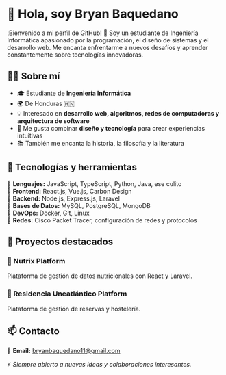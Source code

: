 # 👋 Hola, soy Bryan Baquedano

¡Bienvenido a mi perfil de GitHub! 🚀 Soy un estudiante de Ingeniería Informática apasionado por la programación, el diseño de sistemas y el desarrollo web. Me encanta enfrentarme a nuevos desafíos y aprender constantemente sobre tecnologías innovadoras.

## 🧑‍💻 Sobre mí
- 🎓 Estudiante de **Ingeniería Informática**
- 🌍 De Honduras 🇭🇳
- 💡 Interesado en **desarrollo web, algoritmos, redes de computadoras y arquitectura de software**
- 🎨 Me gusta combinar **diseño y tecnología** para crear experiencias intuitivas
- 📚 También me encanta la historia, la filosofía y la literatura

## 🚀 Tecnologías y herramientas

🔹 **Lenguajes:** JavaScript, TypeScript, Python, Java, ese culito  
🔹 **Frontend:** React.js, Vue.js, Carbon Design  
🔹 **Backend:** Node.js, Express.js, Laravel  
🔹 **Bases de Datos:** MySQL, PostgreSQL, MongoDB  
🔹 **DevOps:** Docker, Git, Linux  
🔹 **Redes:** Cisco Packet Tracer, configuración de redes y protocolos  

## 📌 Proyectos destacados

### 🌱 Nutrix Platform
Plataforma de gestión de datos nutricionales con React y Laravel.

### 🏨 Residencia Uneatlántico Platform
Plataforma de gestión de reservas y hostelería.

## 📫 Contacto
📩 **Email:** bryanbaquedano11@gmail.com  

⚡ *Siempre abierto a nuevas ideas y colaboraciones interesantes.*
